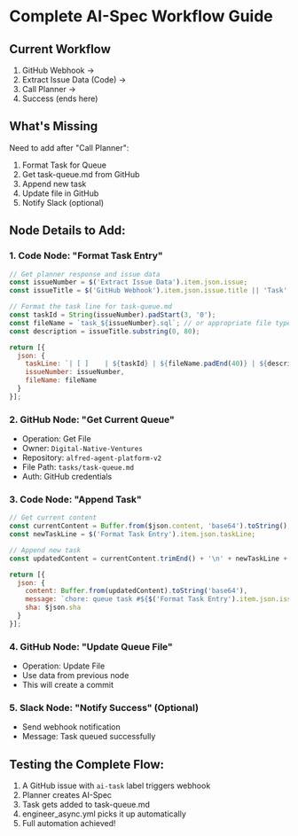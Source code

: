 # Complete AI-Spec Workflow Guide

## Current Workflow
1. GitHub Webhook → 
2. Extract Issue Data (Code) → 
3. Call Planner → 
4. Success (ends here)

## What's Missing
Need to add after "Call Planner":
1. Format Task for Queue
2. Get task-queue.md from GitHub  
3. Append new task
4. Update file in GitHub
5. Notify Slack (optional)

## Node Details to Add:

### 1. Code Node: "Format Task Entry"
```javascript
// Get planner response and issue data
const issueNumber = $('Extract Issue Data').item.json.issue;
const issueTitle = $('GitHub Webhook').item.json.issue.title || 'Task';

// Format the task line for task-queue.md
const taskId = String(issueNumber).padStart(3, '0');
const fileName = `task_${issueNumber}.sql`; // or appropriate file type
const description = issueTitle.substring(0, 80);

return [{
  json: {
    taskLine: `| [ ]    | ${taskId} | ${fileName.padEnd(40)} | ${description.padEnd(100)} |`,
    issueNumber: issueNumber,
    fileName: fileName
  }
}];
```

### 2. GitHub Node: "Get Current Queue"
- Operation: Get File
- Owner: `Digital-Native-Ventures`  
- Repository: `alfred-agent-platform-v2`
- File Path: `tasks/task-queue.md`
- Auth: GitHub credentials

### 3. Code Node: "Append Task"
```javascript
// Get current content
const currentContent = Buffer.from($json.content, 'base64').toString();
const newTaskLine = $('Format Task Entry').item.json.taskLine;

// Append new task
const updatedContent = currentContent.trimEnd() + '\n' + newTaskLine + '\n';

return [{
  json: {
    content: Buffer.from(updatedContent).toString('base64'),
    message: `chore: queue task #${$('Format Task Entry').item.json.issueNumber}`,
    sha: $json.sha
  }
}];
```

### 4. GitHub Node: "Update Queue File"  
- Operation: Update File
- Use data from previous node
- This will create a commit

### 5. Slack Node: "Notify Success" (Optional)
- Send webhook notification
- Message: Task queued successfully

## Testing the Complete Flow:
1. A GitHub issue with `ai-task` label triggers webhook
2. Planner creates AI-Spec  
3. Task gets added to task-queue.md
4. engineer_async.yml picks it up automatically
5. Full automation achieved!